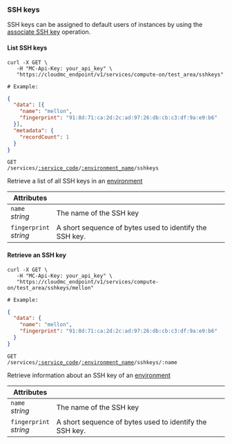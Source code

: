 ### SSH keys
SSH keys can be assigned to default users of instances by using the [associate SSH key](#associate-an-ssh-key-to-an-instance) operation.

<!-------------------- LIST SSH KEYS -------------------->

#### List SSH keys

```shell
curl -X GET \
   -H "MC-Api-Key: your_api_key" \
   "https://cloudmc_endpoint/v1/services/compute-on/test_area/sshkeys"

# Example:
```
```json
{
  "data": [{
    "name": "mellon",
    "fingerprint": "91:8d:71:ca:2d:2c:ad:97:26:db:cb:c3:df:9a:e9:b6"
  }],
  "metadata": {
    "recordCount": 1
  }
}
```

<code>GET /services/<a href="#service-connections">:service_code</a>/<a href="#environments">:environment_name</a>/sshkeys</code>

Retrieve a list of all SSH keys in an [environment](#environments)

Attributes | &nbsp;
---------- | -----
`name`<br/>*string* | The name of the SSH key
`fingerprint`<br/>*string* | A short sequence of bytes used to identify the SSH key.


<!-------------------- RETRIEVE AN SSH KEY -------------------->


#### Retrieve an SSH key

```shell
curl -X GET \
   -H "MC-Api-Key: your_api_key" \
   "https://cloudmc_endpoint/v1/services/compute-on/test_area/sshkeys/mellon"

# Example:
```
```json
{
  "data": {
    "name": "mellon",
    "fingerprint": "91:8d:71:ca:2d:2c:ad:97:26:db:cb:c3:df:9a:e9:b6"
  }
}
```

<code>GET /services/<a href="#service-connections">:service_code</a>/<a href="#environments">:environment_name</a>/sshkeys/:name</code>

Retrieve information about an SSH key of an [environment](#environments)

Attributes | &nbsp;
---------- | -----
`name`<br/>*string* | The name of the SSH key
`fingerprint`<br/>*string* | A short sequence of bytes used to identify the SSH key.
